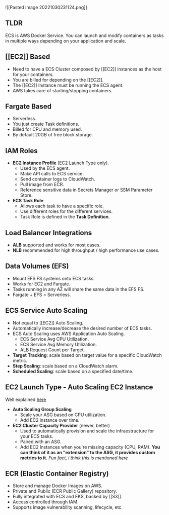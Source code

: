 ![[Pasted image 20221030231124.png]]

## TLDR
ECS is AWS Docker Service. You can launch and modify containers as tasks in multiple ways depending on your application and scale.

## [[EC2]] Based

- Need to have a ECS Cluster composed by [[EC2]] instances as the host for your containers.
- You are billed for depending on the [[EC2]].
- The [[EC2]] Instance must be running the ECS agent.
- AWS takes care of starting/stopping containers.

## Fargate Based

- Serverless.
- You just create Task definitions.
- Billed for CPU and memory used.
- By default 20GB of free block storage.

## IAM Roles

- **EC2 Instance Profile** (EC2 Launch Type only).
  - Used by the ECS agent.
  - Make API calls to ECS service.
  - Send container logs to CloudWatch.
  - Pull image from ECR.
  - Reference sensitive data in Secrets Manager or SSM Parameter Store.
- **ECS Task Role**.
  - Allows each task to have a specific role.
  - Use different roles for the different services.
  - Task Role is defined in the **Task Definition**.

## Load Balancer Integrations

- **ALB** supported and works for most cases.
- **NLB** recommended for high throughput / high performance use cases.

## Data Volumes (EFS)

- Mount EFS FS systems onto ECS tasks.
- Works for EC2 and Fargate.
- Tasks running in any AZ will share the same data in the EFS FS.
- Fargate + EFS = Serverless.

## ECS Service Auto Scaling

- Not equal to [[EC2]] Auto Scaling.
- Automatically increase/decrease the desired number of ECS tasks.
- ECS Auto Scaling uses AWS Application Auto Scaling.
  - ECS Service Avg CPU Utilization.
  - ECS Service Avg Memory Utilization.
  - ALB Request Count per Target.
- **Target Tracking**: scale based on target value for a specific CloudWatch metric.
- **Step Scaling**: scale based on a CloudWatch alarm.
- **Scheduled Scaling**: scale based on a specified date/time.

## EC2 Launch Type - Auto Scaling EC2 Instance

Well explained [here](https://www.youtube.com/watch?v=0j8D-be2J1k)
- **Auto Scaling Group Scaling**
  - Scale your ASG based on CPU utilization.
  - Add EC2 instance over time.
- **EC2 Cluster Capacity Provider** (newer, better)
  - Used to automatically provision and scale the infraestructure for your ECS tasks.
  - Paired with an ASG.
  - Add EC2 Instances when you're missing capacity (CPU, RAM).
  **You can think of it as an "extension" to the ASG, it provides custom metrics to it.**
  *Fun fact, i think this is mentioned [here](https://youtu.be/i_fq7siKslo?t=360)*

## ECR (Elastic Container Registry)

- Store and manage Docker Images on AWS. 
- Private and Public (ECR Public Gallery) repository.
- Fully integrated with ECS and EKS, backed by [[S3]].
- Access controlled through IAM.
- Supports image vulnerability scanning, lifecycle, etc.


